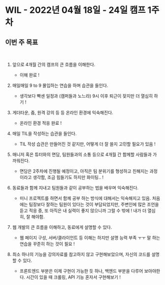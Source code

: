 # WIL - 2022년 04월 18일 - 24일 캠프 1주차

## 이번 주 목표
<br>

1. 앞으로 4개월 간의 캠프의 큰 흐름을 이해한다.  
    - 이해 완료 !   
  
2. 매일매일 9 to 9 몰입하는 연습을 하며 습관을 들인다.  
    - 생각보다 빡센 일정과 (캠퍼들과 노느라) 9시 이후 퇴근이 잦지만 더 열심히 하기 !   

3. 게더타운, 줌, 원격 강의 등 등 온라인 환경에 익숙해진다.  
    - 온라인 환경 적응 완료 !  

4. 매일 TIL을 작성하는 습관을 들인다.  
    - TIL 작성 습관은 만들어진 것 같지만, 어떻게 더 잘 쓸지 고민할 필요가 있음 !  

5. 매니저 혹은 튜터와의 면담, 팀원들과의 소통 등으로 4개월 간 함께할 사람들과 가까워진다.  
    - 면담은 2주차에 진행될 예정이고, 아직은 팀 분위기를 형성하고 친해지는 과정이라고 생각함, 조금 힘들기도 하지만 화이팅.. !  

6. 동료들과 함께 지내고 팀원들과 같이 공부하는 법을 배우며 익숙해진다.  
    - 미니 프로젝트를 하면서 함께 공부 하는 방식에 대해서는 익숙해지고 있음. 처음에는 팀장보다 잘하는 팀원이 있다는 것이 부담되었지만, 주변인에 많은 조언을 듣고 적응 중, 또 아직은 내 실력이 좋지 않으니까 그럴 수 밖에 ! 내가 더 열심히, 잘 해야함.  

7. 웹 개발의 큰 흐름을 이해하고, 동료에게 설명할 수 있다.  
    - 웹 페이지 구성, 서버/클라이언트 등 이해는 하지만 설명 능력 부족 ㅜㅜ 
    말 하는 연습을 꾸준히 하는 것이 필요 !  

8. 최소 하나의 기능을 강의자료를 참고하지 않고 구현해보았으며, 자신의 코드를 설명할 수 있다.  
    - 프론트엔드 부분은 이제 구현이 가능한 듯 하나, 백엔드 부분을 다루어 보아야한다. 시간이 있을 때 크롤링, API 기능 혼자서 구현해보기 !  
